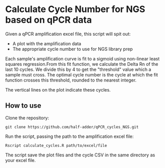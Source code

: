 # Calculate Cycle Number for NGS based on qPCR data

Given a qPCR amplification excel file, this script will spit out:

- A plot with the amplification data
- The appropriate cycle number to use for NGS library prep

Each sample's amplification curve is fit to a sigmoid using non-linear least squares regression.From this fit function, we calculate the Delta Rn of the last 10 cycles. We divide this by 4 to get the "threshold" value which a sample must cross. The optimal cycle number is the cycle at which the fit function crosses this threshold, rounded to the nearest integer.

The vertical lines on the plot indicate these cycles.

## How to use

Clone the repository:

```
git clone https://github.com/half-adder/qPCR_cycles_NGS.git
```

Run the script, passing the path to the amplification excel file:

```
Rscript calculate_cycles.R path/to/excel/file
```

The script save the plot files and the cycle CSV in the same directory as your excel file.